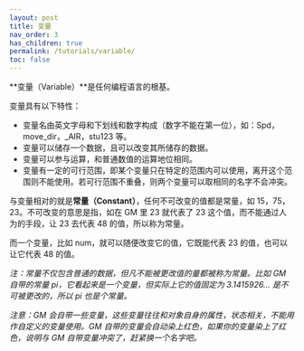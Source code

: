 ```yaml
---
layout: post
title: 变量
nav_order: 3
has_children: true
permalink: /tutorials/variable/
toc: false
---
```


**变量（Variable）**是任何编程语言的根基。

变量具有以下特性：

* 变量名由英文字母和下划线和数字构成（数字不能在第一位），如：Spd，move_dir，_AIR，stu123 等。
* 变量可以储存一个数据，且可以改变其所储存的数据。
* 变量可以参与运算，和普通数值的运算地位相同。
* 变量有一定的可行范围，即某个变量只在特定的范围内可以使用，离开这个范围则不能使用。若可行范围不重叠，则两个变量可以取相同的名字不会冲突。

与变量相对的就是**常量（Constant）**，任何不可改变的值都是常量，如 15，75，23。不可改变的意思是指，如在 GM 里 23 就代表了 23 这个值，而不能通过人为的手段，让 23 去代表 48 的值，所以称为常量。

而一个变量，比如 num，就可以随便改变它的值，它既能代表 23 的值，也可以让它代表 48 的值。

*注：常量不仅包含普通的数据，但凡不能被更改值的量都被称为常量。比如 GM 自带的常量 pi，它看起来是一个变量，但实际上它的值固定为 3.1415926... 是不可被更改的，所以 pi 也是个常量。*

*注意：GM 会自带一些变量，这些变量往往和对象自身的属性，状态相关，不能用作自定义的变量使用。GM 自带的变量会自动染上红色，如果你的变量染上了红色，说明与 GM 自带变量冲突了，赶紧换一个名字吧。*
